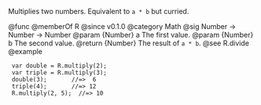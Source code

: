 Multiplies two numbers. Equivalent to `a * b` but curried.

@func
@memberOf R
@since v0.1.0
@category Math
@sig Number -> Number -> Number
@param {Number} a The first value.
@param {Number} b The second value.
@return {Number} The result of `a * b`.
@see R.divide
@example

     var double = R.multiply(2);
     var triple = R.multiply(3);
     double(3);       //=>  6
     triple(4);       //=> 12
     R.multiply(2, 5);  //=> 10
